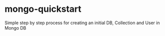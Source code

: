 # mongo-quickstart
Simple step by step process for creating an initial DB, Collection and User in Mongo DB
